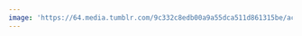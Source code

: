 ```yaml
---
image: 'https://64.media.tumblr.com/9c332c8edb00a9a55dca511d861315be/acfc29b2f6d8e730-5d/s640x960/d464cb12becc926a65818bfe646415cb9635614d.jpg'
---
```

